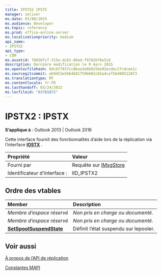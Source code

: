 ```yaml
---
title: IPSTX2 IPSTX
manager: soliver
ms.date: 03/09/2015
ms.audience: Developer
ms.topic: reference
ms.prod: office-online-server
ms.localizationpriority: medium
api_name:
- IPSTX2
api_type:
- COM
ms.assetid: f8858fcf-315e-dc62-60ad-f9782676e51d
description: Dernière modification le 9 mars 2015
ms.openlocfilehash: 6dcbf7837cc8baa3e6b015be92ecdec2fc4cee1c
ms.sourcegitcommit: eb9453e5664b01759b602cb5a4cef5b4885128f3
ms.translationtype: MT
ms.contentlocale: fr-FR
ms.lasthandoff: 03/24/2022
ms.locfileid: "63781872"
---
```

# <a name="ipstx2--ipstx"></a>IPSTX2 : IPSTX

  
  
**S’applique à** : Outlook 2013 | Outlook 2016 
  
Cette interface fournit des fonctionnalités d’aide lors de la réplication via l’interface **[IOSTX](iostxiunknown.md)** . 
  
|Propriété|Valeur|
|:-----|:-----|
|Fourni par  <br/> |Requête sur [IMsgStore](imsgstoreimapiprop.md) <br/> |
|Identificateur d’interface :  <br/> |IID_IPSTX2  <br/> |
   
## <a name="vtable-order"></a>Ordre des vtables

|Member|Description|
|:-----|:-----|
| *Membre d’espace réservé*  <br/> | *Non pris en charge ou documenté.*  <br/> |
| *Membre d’espace réservé*  <br/> | *Non pris en charge ou documenté.*  <br/> |
|**[SetSpoolSuspendState](ipstx2-setspoolsuspendstate.md)** <br/> |Définit l’état suspendu sur lepooler. |
   
## <a name="see-also"></a>Voir aussi



[À propos de l’API de réplication](about-the-replication-api.md)
  
[Constantes MAPI](mapi-constants.md)

